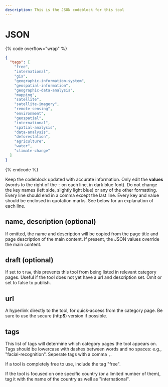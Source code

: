 ```yaml
---
description: This is the JSON codeblock for this tool
---
```


# JSON

{% code overflow="wrap" %}
```json
{
  "tags": [
    "free",
    "international",
    "gis",
    "geographic-information-system",
    "geospatial-information",
    "geographic-data-analysis",
    "mapping",
    "satellite",
    "satellite-imagery",
    "remote-sensing",
    "environment",
    "geospatial",
    "international",
    "spatial-analysis",
    "data-analysis",
    "deforestation",
    "agriculture",
    "water",
    "climate-change"
  ]
}
```
{% endcode %}

Keep the codeblock updated with accurate information. Only edit the **values** (words to the right of the `:` on each line, in dark blue font). Do not change the key names (left side, slightly light blue) or any of the other formatting. Every line should end in a comma except the last line. Every key and value should be enclosed in quotation marks. See below for an explanation of each line.&#x20;

## name, description (optional)

If omitted, the name and description will be copied from the page title and page description of the main content. If present, the JSON values override the main content.

## draft (optional)

If set to `true`, this prevents this tool from being listed in relevant category pages. Useful if the tool does not yet have a url and description set. Omit or set to false to publish.

## url

A hyperlink directly to the tool, for quick-access from the category page. Be sure to use the secure (http**S**) version if possible.

## tags

This list of tags will determine which category pages the tool appears on. Tags should be lowercase with dashes between words and no spaces: e.g., "facial-recognition". Seperate tags with a comma `,`.

If a tool is completely free to use, include the tag "free".

If the tool is focused on one specific country (or a limited number of them), tag it with the name of the country as well as "international".

